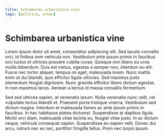 ```yaml
---
title: Schimbarea urbanistica vine
tags: [politica, urban]
---
```

# Schimbarea urbanistica vine

Lorem ipsum dolor sit amet, consectetur adipiscing elit. Sed iaculis convallis orci, id finibus sem vehicula non. Vestibulum ante ipsum primis in faucibus orci luctus et ultrices posuere cubilia curae; Quisque non libero eu urna mollis bibendum. Duis est metus, egestas a semper non, interdum eu elit. Fusce nec tortor aliquet, tempus mi eget, malesuada lorem. Nunc mattis enim at dui blandit, quis efficitur ligula ultricies. Sed maximus justo elementum feugiat dignissim. Nunc gravida efficitur libero dictum egestas. In non maximus lacus. Aenean a lectus id massa convallis fermentum.

Sed sed ultrices sapien, at venenatis ipsum. Nulla venenatis nunc velit, vel vulputate lectus blandit et. Praesent porta tristique viverra. Vestibulum sed dictum magna. Interdum et malesuada fames ac ante ipsum primis in faucibus. In hac habitasse platea dictumst. Suspendisse at dapibus ligula. Morbi orci diam, malesuada vitae lacinia eu, feugiat vitae justo. In ac dictum neque, vehicula consequat sapien. Suspendisse eu sapien velit. Donec dui arcu, rutrum nec ex nec, porttitor fringilla tellus. Proin nec turpis ipsum.